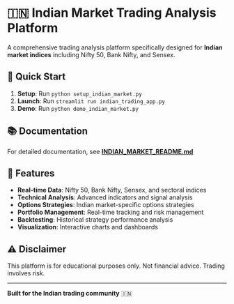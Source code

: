 # 🇮🇳 Indian Market Trading Analysis Platform

A comprehensive trading analysis platform specifically designed for **Indian market indices** including Nifty 50, Bank Nifty, and Sensex.

## 🚀 Quick Start

1. **Setup**: Run `python setup_indian_market.py`
2. **Launch**: Run `streamlit run indian_trading_app.py`
3. **Demo**: Run `python demo_indian_market.py`

## 📚 Documentation

For detailed documentation, see **[INDIAN_MARKET_README.md](INDIAN_MARKET_README.md)**

## 🎯 Features

- **Real-time Data**: Nifty 50, Bank Nifty, Sensex, and sectoral indices
- **Technical Analysis**: Advanced indicators and signal analysis
- **Options Strategies**: Indian market-specific options strategies
- **Portfolio Management**: Real-time tracking and risk management
- **Backtesting**: Historical strategy performance analysis
- **Visualization**: Interactive charts and dashboards

## ⚠️ Disclaimer

This platform is for educational purposes only. Not financial advice. Trading involves risk.

---

**Built for the Indian trading community** 🇮🇳
